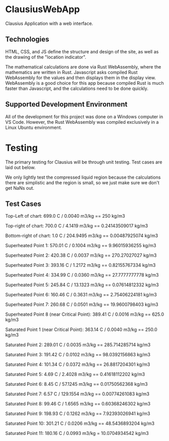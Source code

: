 # ClausiusWebApp
Clausius Application with a web interface.

## Technologies
HTML, CSS, and JS define the structure and design of the site, as well as the drawing of the "location indicator".

The mathematical calculations are done via Rust WebAssembly, where the mathematics are written in Rust. Javascript asks compiled Rust WebAssembly for the values and then displays them in the display view. WebAssembly is a good choice for this app because compiled Rust is much faster than Javascript, and the calculations need to be done quickly.

## Supported Development Environment

All of the development for this project was done on a Windows computer in VS Code. However, the Rust WebAssembly was compiled exclusively in a Linux Ubuntu environment.

# Testing
The primary testing for Clausius will be through unit testing. Test cases are laid out below.

We only lightly test the compressed liquid region because the calculations there are simplistic and the region is small, so we just make sure we don't get NaNs out.

## Test Cases

Top-Left of chart:
699.0 C / 0.0040 m3/kg == 250 kg/m3

Top-right of chart:
700.0 C / 4.1419 m3/kg == 0.24143509017 kg/m3

Bottom-right of chart:
1.0 C / 204.9495 m3/kg == 0.00487925074 kg/m3

Superheated Point 1:
570.01 C / 0.1004 m3/kg == 9.96015936255 kg/m3

Superheated Point 2:
420.38 C / 0.0037 m3/kg == 270.27027027 kg/m3

Superheated Point 3:
393.16 C / 1.2172 m3/kg == 0.82155767334 kg/m3

Superheated Point 4:
334.99 C / 0.0360 m3/kg == 27.7777777778 kg/m3

Superheated Point 5:
245.84 C / 13.1323 m3/kg == 0.07614812332 kg/m3

Superheated Point 6:
160.46 C / 0.3631 m3/kg == 2.75406224181 kg/m3

Superheated Point 7:
260.68 C / 0.0501 m3/kg == 19.9600798403 kg/m3

Superheated Point 8 (near Critical Point):
389.41 C / 0.0016 m3/kg == 625.0 kg/m3

Saturated Point 1 (near Critical Point):
363.14 C / 0.0040 m3/kg == 250.0 kg/m3

Saturated Point 2:
289.01 C / 0.0035 m3/kg == 285.714285714 kg/m3

Saturated Point 3:
191.42 C / 0.0102 m3/kg == 98.0392156863 kg/m3

Saturated Point 4:
101.34 C / 0.0372 m3/kg == 26.8817204301 kg/m3

Saturated Point 5:
4.69 C / 2.4028 m3/kg == 0.41618112202 kg/m3

Saturated Point 6:
8.45 C / 57.1245 m3/kg == 0.01750562368 kg/m3

Saturated Point 7:
6.57 C / 129.1554 m3/kg == 0.00774261083 kg/m3

Saturated Point 8:
99.46 C / 1.6565 m3/kg == 0.60368246302 kg/m3

Saturated Point 9:
198.93 C / 0.1262 m3/kg == 7.92393026941 kg/m3

Saturated Point 10:
301.21 C / 0.0206 m3/kg == 48.5436893204 kg/m3

Saturated Point 11:
180.16 C / 0.0993 m3/kg = 10.0704934542 kg/m3